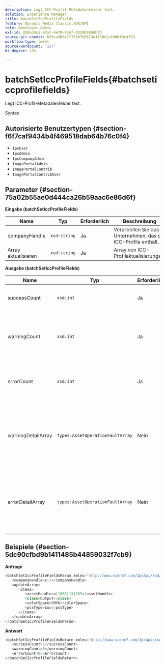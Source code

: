 ```yaml
---
description: Legt ICC-Profil-Metadatenfelder fest.
solution: Experience Manager
title: batchSetIccProfileFields
feature: Dynamic Media Classic,SDK/API
role: Developer,Admin
exl-id: d10a30ca-afa7-4ef0-8cef-0329b0068bf3
source-git-commit: b89ca96947f751b750623e1f18d2a5d86f0cd759
workflow-type: tm+mt
source-wordcount: '137'
ht-degree: 13%

---
```


# batchSetIccProfileFields{#batchseticcprofilefields}

Legt ICC-Profil-Metadatenfelder fest.

Syntax

## Autorisierte Benutzertypen {#section-f6f7caf9434b4f469518dab64b76c0f4}

* `IpsUser`
* `IpsAdmin`
* `IpsCompanyAdmin`
* `ImagePortalAdmin`
* `ImagePortalContrib`
* `ImagePortalContribUser`

## Parameter {#section-75a02b55ae0d444ca26b59aac6e86d6f}

**Eingabe (batchSetIccProfileFields)**

| Name | Typ | Erforderlich | Beschreibung |
|---|---|---|---|
| companyHandle | `xsd:string` | Ja | Verarbeiten Sie das Unternehmen, das die ICC-Profile enthält. |
| Array aktualisieren | `xsd:string` | Ja | Array von ICC-Profilaktualisierungen. |

**Ausgabe (batchSetIccProfileFields)**

| Name | Typ | Erforderlich | Beschreibung |
|---|---|---|---|
| successCount | `xsd:int` | Ja | Die Anzahl der erfolgreich festgelegten ICC-Profilfelder. |
| warningCount | `xsd:int` | Ja | Die Anzahl der Warnhinweise, die beim Versuch generiert wurden, die ICC-Profilfelder festzulegen. |
| errorCount | `xsd:int` | Ja | Die Anzahl der Fehler, die beim Versuch erzeugt wurden, die ICC-Profilfelder festzulegen. |
| warningDetailArray | `types:AssetOperationFaultArray` | Nein | Das Array von Details, die mit den Assets verknüpft sind und Warnungen generiert haben, wenn der Vorgang versucht hat, die Aktualisierungen anzuwenden. |
| errorDetailArray | `types:AssetOperationFaultArray` | Nein | Das Array von Details, die mit den Assets verknüpft sind und Fehler generiert haben, als der Vorgang versucht hat, die Aktualisierungen anzuwenden. |

## Beispiele {#section-5dc90cfbd9b1411485b44859032f7cb9}

**Anfrage**

```java {.line-numbers}
<batchSetIccProfileFieldsParam xmlns="http://www.scene7.com/IpsApi/xsd/2009-07-31">
   <companyHandle>c|1</companyHandle>
   <updateArray>
      <items>
         <assetHandle>a|1808|13|169</assetHandle>
         <class>Output</class>
         <colorSpace>CMYK</colorSpace>
         <pcsType>Luv</pcsType>
      </items>
   </updateArray>
</batchSetIccProfileFieldsParam>
```

**Antwort**

```java {.line-numbers}
<batchSetIccProfileFieldsReturn xmlns="http://www.scene7.com/IpsApi/xsd/2009-07-31">
   <successCount>1</successCount>
   <warningCount>0</warningCount>
   <errorCount>0</errorCount>
</batchSetIccProfileFieldsReturn>
```
